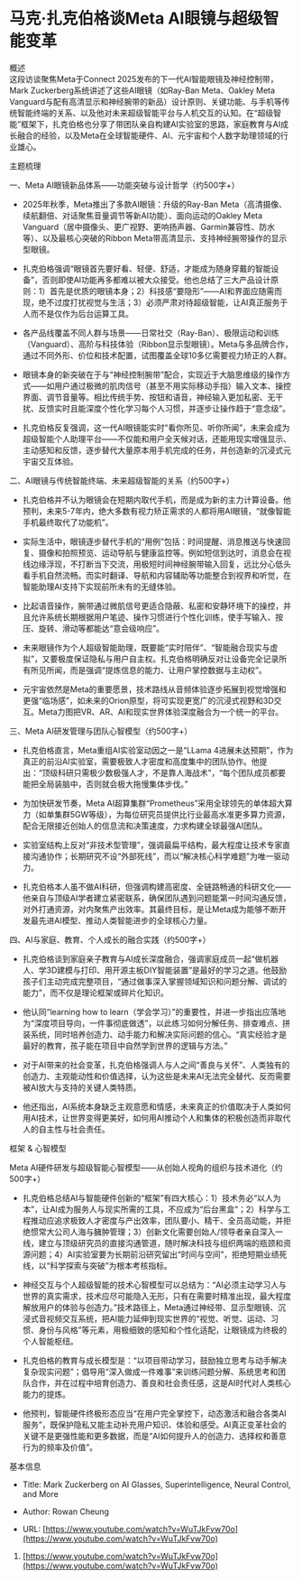 # 马克·扎克伯格谈Meta AI眼镜与超级智能变革

概述  
这段访谈聚焦Meta于Connect 2025发布的下一代AI智能眼镜及神经控制带，Mark Zuckerberg系统讲述了这些AI眼镜（如Ray-Ban Meta、Oakley Meta Vanguard与配有高清显示和神经腕带的新品）设计原则、关键功能、与手机等传统智能终端的关系、以及他对未来超级智能平台与人机交互的认知。在“超级智能”框架下，扎克伯格也分享了带团队亲自构建AI实验室的思路，家庭教育与AI成长融合的经验，以及Meta在全球智能硬件、AI、元宇宙和个人数字助理领域的行业雄心。

主题梳理

一、Meta AI眼镜新品体系——功能突破与设计哲学（约500字+）

- 2025年秋季，Meta推出了多款AI眼镜：升级的Ray-Ban Meta（高清摄像、续航翻倍、对话聚焦音量调节等新AI功能）、面向运动的Oakley Meta Vanguard（居中摄像头、更广视野、更响扬声器、Garmin兼容性、防水等）、以及最核心突破的Ribbon Meta带高清显示、支持神经腕带操作的显示型眼镜。
    
- 扎克伯格强调“眼镜首先要好看、轻便、舒适，才能成为随身穿戴的智能设备”，否则即使AI功能再多都难以被大众接受。他也总结了三大产品设计原则：1）首先是优质的眼镜本身；2）科技感“要隐形”——AI和界面应随需而现，绝不过度打扰视觉与生活；3）必须严肃对待超级智能，让AI真正服务于人而不是仅作为后台运算工具。
    
- 各产品线覆盖不同人群与场景——日常社交（Ray-Ban）、极限运动和训练（Vanguard）、高阶与科技体验（Ribbon显示型眼镜）。Meta与多品牌合作，通过不同外形、价位和技术配置，试图覆盖全球10多亿需要视力矫正的人群。
    
- 眼镜本身的新突破在于与“神经控制腕带”配合，实现近于大脑思维级的操作方式——如用户通过极微的肌肉信号（甚至不用实际移动手指）输入文本、操控界面、调节音量等。相比传统手势、按钮和语音，神经输入更加私密、无干扰、反馈实时且能深度个性化学习每个人习惯，并逐步让操作趋于“意念级”。
    
- 扎克伯格反复强调，这一代AI眼镜能实时“看你所见、听你所闻”，未来会成为超级智能个人助理平台——不仅能和用户全天候对话，还能用现实增强显示、主动感知和反馈，逐步替代大量原本用手机完成的任务，并创造新的沉浸式元宇宙交互体验。
    

二、AI眼镜与传统智能终端、未来超级智能的关系（约500字+）

- 扎克伯格并不认为眼镜会在短期内取代手机，而是成为新的主力计算设备。他预判，未来5-7年内，绝大多数有视力矫正需求的人都将用AI眼镜，“就像智能手机最终取代了功能机”。
    
- 实际生活中，眼镜逐步替代手机的“用例”包括：时间提醒、消息推送与快速回复、摄像和拍照预览、运动导航与健康监控等。例如短信到达时，消息会在视线边缘浮现，不打断当下交流，用极短时间神经腕带输入回复，远比分心低头看手机自然流畅。而实时翻译、导航和内容辅助等功能整合到视界和听觉，在智能助理AI支持下实现前所未有的无缝体验。
    
- 比起语音操作，腕带通过微肌信号更适合隐蔽、私密和安静环境下的操控，并且允许系统长期根据用户笔迹、操作习惯进行个性化训练，使手写输入、按压、旋转、滑动等都能达“意会级响应”。
    
- 未来眼镜作为个人超级智能助理，既要能“实时陪伴”、“智能融合现实与虚拟”，又要极度保证隐私与用户自主权。扎克伯格明确反对让设备完全记录所有所见所闻，而是强调“提炼信息的能力、让用户掌控数据与主动权”。
    
- 元宇宙依然是Meta的重要愿景，技术路线从音频体验逐步拓展到视觉增强和更强“临场感”，如未来的Orion原型，将可实现更宽广的沉浸式视野和3D交互。Meta力图把VR、AR、AI和现实世界体验深度融合为一个统一的平台。
    

三、Meta AI研发管理与团队心智模型（约500字+）

- 扎克伯格直言，Meta重组AI实验室动因之一是“LLama 4进展未达预期”，作为真正的前沿AI实验室，需要极致人才密度和高度集中的团队协作。他提出：“顶级科研只需极少数极强人才，不是靠人海战术”，“每个团队成员都要能把全局装脑中，否则就会极大拖慢集体步伐。”
    
- 为加快研发节奏，Meta AI超算集群“Prometheus”采用全球领先的单体超大算力（如单集群5GW等级），为每位研究员提供比行业最高水准更多算力资源，配合无限接近创始人的信息流和决策速度，力求构建全球最强AI团队。
    
- 实验室结构上反对“非技术型管理”，强调最扁平结构，最大程度让技术专家直接沟通协作；长期研究不设“外部死线”，而以“解决核心科学难题”为唯一驱动力。
    
- 扎克伯格本人虽不做AI科研，但强调构建高密度、全链路畅通的科研文化——他亲自与顶级AI学者建立紧密联系，确保团队遇到问题能第一时间沟通反馈，对外打通资源，对内聚焦产出效率。其最终目标，是让Meta成为能够不断开发最先进AI模型、推动人类智能进步的全球核心力量。
    

四、AI与家庭、教育、个人成长的融合实践（约500字+）

- 扎克伯格谈到家庭亲子教育与AI成长深度融合，强调家庭成员一起“做机器人、学3D建模与打印、用开源主板DIY智能装置”是最好的学习之道。他鼓励孩子们主动完成完整项目，“通过做事深入掌握领域知识和问题分解、调试的能力”，而不仅是理论框架或碎片化知识。
    
- 他认同“learning how to learn（学会学习）”的重要性，并进一步指出应落地为“深度项目导向，一件事彻底做透”，以此练习如何分解任务、排查难点、拼装系统，同时培养创造力、动手能力和解决实际问题的信心。“真实经验才是最好的教育，孩子能在项目中自然学到世界的逻辑与方法。”
    
- 对于AI带来的社会变革，扎克伯格强调人与人之间“善良与关怀”、人类独有的创造力、主观能动性和价值选择，认为这些是未来AI无法完全替代、反而需要被AI放大与支持的关键人类特质。
    
- 他还指出，AI系统本身缺乏主观意愿和情感，未来真正的价值取决于人类如何用AI技术，让世界变得更美好，如何用AI推动个人和集体的积极创造而非取代人的自主性与社会责任。
    

框架 & 心智模型

Meta AI硬件研发与超级智能心智模型——从创始人视角的组织与技术进化（约500字+）

- 扎克伯格总结AI与智能硬件创新的“框架”有四大核心：1）技术务必“以人为本”，让AI成为服务人与现实所需的工具，不应成为“后台黑盒”；2）科学与工程推动应追求极致人才密度与产出效率，团队要小、精干、全员高动能，并拒绝惯常大公司人海与臃肿管理；3）创新文化需要创始人/领导者亲自深入一线，建立与顶级研究员的直接沟通管道，随时解决科技与组织两端的瓶颈和资源问题；4）AI实验室要为长期前沿研究留出“时间与空间”，拒绝短期业绩死线，以“科学探索与突破”为根本考核指标。
    
- 神经交互与个人超级智能的技术心智模型可以总结为：“AI必须主动学习人与世界的真实需求，技术应尽可能隐入无形，只有在需要时精准出现，最大程度解放用户的体验与创造力。”技术路径上，Meta通过神经带、显示型眼镜、沉浸式音视频交互系统，把AI能力延伸到现实世界的“视觉、听觉、运动、习惯、身份与风格”等元素，用极细致的感知和个性化适配，让眼镜成为终极的个人智能枢纽。
    
- 扎克伯格的教育与成长模型是：“以项目带动学习，鼓励独立思考与动手解决复杂现实问题”；倡导用“深入做成一件难事”来训练问题分解、系统思考和团队合作，并在过程中培育创造力、善良和社会责任感，这是AI时代对人类核心能力的提炼。
    
- 他预判，智能硬件终极形态应当“在用户完全掌控下，动态激活和融合各类AI服务”，既保护隐私又能主动补充用户知识、体验和感受。AI真正变革社会的关键不是更强性能和更多数据，而是“AI如何提升人的创造力、选择权和善意行为的频率及价值”。
    

基本信息

- Title: Mark Zuckerberg on AI Glasses, Superintelligence, Neural Control, and More
    
- Author: Rowan Cheung
    
- URL: [https://www.youtube.com/watch?v=WuTJkFvw70o](https://www.youtube.com/watch?v=WuTJkFvw70o)
    

1. [https://www.youtube.com/watch?v=WuTJkFvw70o](https://www.youtube.com/watch?v=WuTJkFvw70o)